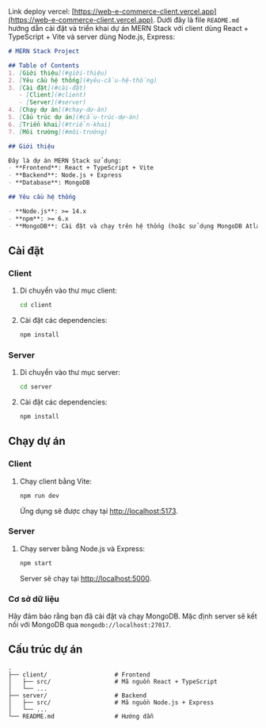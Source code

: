 Link deploy vercel: [https://web-e-commerce-client.vercel.app](https://web-e-commerce-client.vercel.app).
Dưới đây là file `README.md` hướng dẫn cài đặt và triển khai dự án MERN Stack với client dùng React + TypeScript + Vite và server dùng Node.js, Express:

```markdown
# MERN Stack Project

## Table of Contents
1. [Giới thiệu](#giới-thiệu)
2. [Yêu cầu hệ thống](#yêu-cầu-hệ-thống)
3. [Cài đặt](#cài-đặt)
   - [Client](#client)
   - [Server](#server)
4. [Chạy dự án](#chạy-dự-án)
5. [Cấu trúc dự án](#cấu-trúc-dự-án)
6. [Triển khai](#triển-khai)
7. [Môi trường](#môi-trường)

## Giới thiệu

Đây là dự án MERN Stack sử dụng:
- **Frontend**: React + TypeScript + Vite
- **Backend**: Node.js + Express
- **Database**: MongoDB

## Yêu cầu hệ thống

- **Node.js**: >= 14.x
- **npm**: >= 6.x
- **MongoDB**: Cài đặt và chạy trên hệ thống (hoặc sử dụng MongoDB Atlas)
```
## Cài đặt

### Client

1. Di chuyển vào thư mục client:

   ```bash
   cd client
   ```

2. Cài đặt các dependencies:

   ```bash
   npm install
   ```

### Server

1. Di chuyển vào thư mục server:

   ```bash
   cd server
   ```

2. Cài đặt các dependencies:

   ```bash
   npm install
   ```

## Chạy dự án

### Client

1. Chạy client bằng Vite:

   ```bash
   npm run dev
   ```

   Ứng dụng sẽ được chạy tại [http://localhost:5173](http://localhost:5173).

### Server

1. Chạy server bằng Node.js và Express:

   ```bash
   npm start
   ```

   Server sẽ chạy tại [http://localhost:5000](http://localhost:5000).

### Cơ sở dữ liệu

Hãy đảm bảo rằng bạn đã cài đặt và chạy MongoDB. Mặc định server sẽ kết nối với MongoDB qua `mongodb://localhost:27017`.

## Cấu trúc dự án

```
.
├── client/                   # Frontend
│   ├── src/                  # Mã nguồn React + TypeScript
│   └── ...
├── server/                   # Backend
│   ├── src/                  # Mã nguồn Node.js + Express
│   └── ...
└── README.md                 # Hướng dẫn
```


